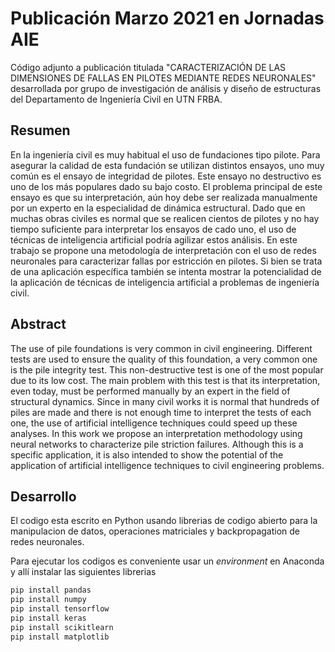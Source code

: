# Publicación Marzo 2021 en Jornadas AIE

Código adjunto a publicación titulada "CARACTERIZACIÓN DE LAS DIMENSIONES DE FALLAS EN PILOTES MEDIANTE REDES NEURONALES"  desarrollada por grupo de investigación de análisis y diseño de estructuras del Departamento de Ingeniería Civil en UTN FRBA.

## Resumen

En la ingeniería civil es muy habitual el uso de fundaciones tipo pilote. Para asegurar la calidad de esta fundación se utilizan distintos ensayos, uno muy común es el ensayo de integridad de pilotes. Este ensayo no destructivo es uno de los más populares dado su bajo costo. El problema principal de este ensayo es que su interpretación, aún hoy debe ser realizada manualmente por un experto en la especialidad de dinámica estructural. Dado que en muchas obras civiles es normal que se realicen cientos de pilotes y no hay tiempo suficiente para interpretar los ensayos de cado uno, el uso de técnicas de inteligencia artificial podría agilizar estos análisis. En este trabajo se propone una metodología de interpretación con el uso de redes neuronales para caracterizar fallas por estricción en pilotes. Si bien se trata de una aplicación específica también se intenta mostrar la potencialidad de la aplicación de técnicas de inteligencia artificial a problemas de ingeniería civil.

## Abstract

The use of pile foundations is very common in civil engineering. Different tests are used to ensure the quality of this foundation, a very common one is the pile integrity test. This non-destructive test is one of the most popular due to its low cost. The main problem with this test is that its interpretation, even today, must be performed manually by an expert in the field of structural dynamics. Since in many civil works it is normal that hundreds of piles are made and there is not enough time to interpret the tests of each one, the use of artificial intelligence techniques could speed up these analyses. In this work we propose an interpretation methodology using neural networks to characterize pile striction failures. Although this is a specific application, it is also intended to show the potential of the application of artificial intelligence techniques to civil engineering problems.

## Desarrollo

El codigo esta escrito en Python usando librerias de codigo abierto para la manipulacion de datos, operaciones matriciales y backpropagation de redes neuronales.

Para ejecutar los codigos es conveniente usar un *environment* en Anaconda y allí instalar las siguientes librerias

```bash
pip install pandas
pip install numpy
pip install tensorflow
pip install keras
pip install scikitlearn
pip install matplotlib
```



